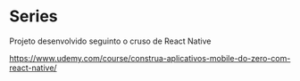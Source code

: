 # Series
Projeto desenvolvido seguinto o cruso de React Native

https://www.udemy.com/course/construa-aplicativos-mobile-do-zero-com-react-native/
